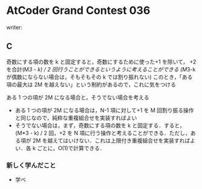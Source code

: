 # AtCoder Grand Contest 036

writer:

## C

奇数にする項の数を k と固定すると，奇数にするために使った+1 を除いて，
+2 を合計(M*3 - k) / 2 回行うことができるというように考えることができる (M*3-k が偶数にならない場合は，そもそもその k では割り振れない)
このとき，「ある項の最大は 2M を越えない」という制約があるので，これに気をつける

ある 1 つの項が 2M になる場合と，そうでない場合を考える

- ある 1 つの項が 2M になる場合は，N-1 項に対して+1 を M 回割り振る操作と同じなので，純粋な重複組合せを実装すればよい
- そうでない場合は，まず，奇数にする項の数を k と固定する．すると，(M\*3 - k) / 2 回，+2 を N 項に行う操作と考えることができる．ただし，ある項が 2M を越えてはいけない．これは上限付き重複組合せを実装すればよい．各 k ごとに，O(1)で計算できる．

### 新しく学んだこと

- 学べ
